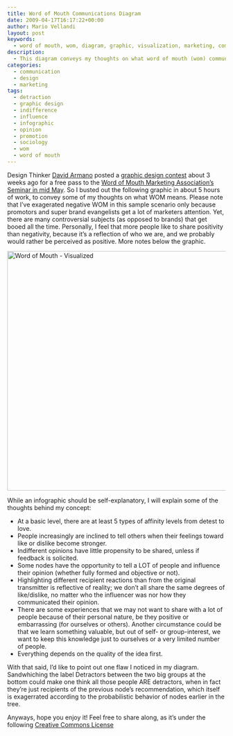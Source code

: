 ```yaml
---
title: Word of Mouth Communications Diagram
date: 2009-04-17T16:17:22+00:00
author: Mario Vellandi
layout: post
keywords:
  - word of mouth, wom, diagram, graphic, visualization, marketing, communication, sociology, influence, indifference, infographic
description:
  - This diagram conveys my thoughts on what word of mouth (wom) communications means, as it pertains to opinions, recommendations, sociology, marketing, influence, love, hate, like, dislike, and other communication patterns.
categories:
  - communication
  - design
  - marketing
tags:
  - detraction
  - graphic design
  - indifference
  - influence
  - infographic
  - opinion
  - promotion
  - sociology
  - wom
  - word of mouth
---
```

Design Thinker [David Armano](http://darmano.typepad.com/) posted a [graphic design contest](http://darmano.typepad.com/logic_emotion/2009/03/visualize-word-of-mouth-get-a-free-pass-to-wommau.html) about 3 weeks ago for a free pass to the [Word of Mouth Marketing Association&#8217;s Seminar in mid May](http://www.womma.org/wommu/). So I busted out the following graphic in about 5 hours of work, to convey some of my thoughts on what WOM means. Please note that I&#8217;ve exagerated negative WOM in this sample scenario only because promotors and super brand evangelists get a lot of marketers attention. Yet, there are many controversial subjects (as opposed to brands) that get booed all the time. Personally, I feel that more people like to share positivity than negativity, because it&#8217;s a reflection of who we are, and we probably would rather be perceived as positive. More notes below the graphic.

<a title="Word of Mouth - Visualized by mvellandi, on Flickr" href="http://www.flickr.com/photos/mvellandi/3427749387/"><img src="http://farm4.static.flickr.com/3300/3427749387_162d4d9138_z.jpg?zz=1" alt="Word of Mouth - Visualized" width="640" height="553" /></a>

While an infographic should be self-explanatory, I will explain some of the thoughts behind my concept:

  * At a basic level, there are at least 5 types of affinity levels from detest to love.
  * People increasingly are inclined to tell others when their feelings toward like or dislike become stronger.
  * Indifferent opinions have little propensity to be shared, unless if feedback is solicited.
  * Some nodes have the opportunity to tell a LOT of people and influence their opinion (whether fully formed and objective or not).
  * Highlighting different recipient reactions than from the original transmitter is reflective of reality; we don&#8217;t all share the same degrees of like/dislike, no matter who the influencer was nor how they communicated their opinion.
  * There are some experiences that we may not want to share with a lot of people because of their personal nature, be they positive or embarrassing (for ourselves or others). Another circumstance could be that we learn something valuable, but out of self- or group-interest, we want to keep this knowledge just to ourselves or a very limited number of people.
  * Everything depends on the quality of the idea first.

With that said, I&#8217;d like to point out one flaw I noticed in my diagram. Sandwhiching the label Detractors between the two big groups at the bottom could make one think all those people ARE detractors, when in fact they&#8217;re just recipients of the previous node&#8217;s recommendation, which itself is exagerrated according to the probabilistic behavior of nodes earlier in the tree.

Anyways, hope you enjoy it! Feel free to share along, as it&#8217;s under the following [Creative Commons License](http://creativecommons.org/licenses/by-nc-sa/2.0/deed.en)
